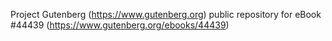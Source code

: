 Project Gutenberg (https://www.gutenberg.org) public repository for eBook #44439 (https://www.gutenberg.org/ebooks/44439)
